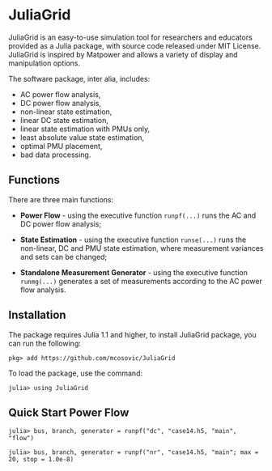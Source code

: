 # JuliaGrid

JuliaGrid is an easy-to-use simulation tool for researchers and educators provided as a Julia package, with source code released under MIT License. JuliaGrid is inspired by Matpower and allows a variety of display and manipulation options.

The software package, inter alia, includes:
 - AC power flow analysis,
 - DC power flow analysis,
 - non-linear state estimation,
 - linear DC state estimation,
 - linear state estimation with PMUs only,
 - least absolute value state estimation,
 - optimal PMU placement,
 - bad data processing.

## Functions

There are three main functions:
 - **Power Flow** - using the executive function `runpf(...)` runs the AC and DC power flow analysis;

 - **State Estimation** - using the executive function `runse(...)` runs the non-linear, DC and PMU state estimation, where measurement variances and sets can be changed;

 - **Standalone Measurement Generator** - using the executive function `runmg(...)` generates a set of measurements according to the AC power flow analysis.

## Installation
The package requires Julia 1.1 and higher, to install JuliaGrid package, you can run the following:
```julia-repl
pkg> add https://github.com/mcosovic/JuliaGrid
```

To load the package, use the command:
```julia-repl
julia> using JuliaGrid
```

##  Quick Start Power Flow
```julia-repl
julia> bus, branch, generator = runpf("dc", "case14.h5, "main", "flow")

julia> bus, branch, generator = runpf("nr", "case14.h5, "main"; max = 20, stop = 1.0e-8)
```
